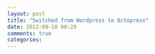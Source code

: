 ```yaml
---
layout: post
title: "Switched from Wordpress to Octopress"
date: 2012-09-10 00:29
comments: true
categories: 
---
```

